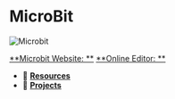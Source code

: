 # MicroBit

![Microbit](https://microbit.org/images/microbit-logo-stacked.png)

[ **Microbit Website: **](https://microbit.org/)
[ **Online Editor: **](https://makecode.microbit.org/)

* :open_file_folder: [ **Resources** ](https://github.com/gdincu/MicroBit/tree/master/Resources)
* :open_file_folder: [ **Projects** ](https://github.com/gdincu/MicroBit/tree/master/Projects)
